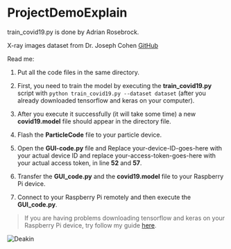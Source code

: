 # ProjectDemoExplain
train_covid19.py is done by Adrian Rosebrock.

X-ray images dataset from Dr. Joseph Cohen [GitHub](https://github.com/ieee8023/covid-chestxray-dataset)

Read me:

1. Put all the code files in the same directory.

1. First, you need to train the model by executing the **train_covid19.py** script with `python train_covid19.py --dataset dataset`
(after you already downloaded tensorflow and keras on your computer).
    
1. After you execute it successfully (it will take some time) a new **covid19.model** file should appear in the directory file.

1. Flash the **ParticleCode** file to your particle device.

1. Open the **GUI-code.py** file and Replace your-device-ID-goes-here with your actual device ID and replace your-access-token-goes-here with your actual access token, in line **52** and **57**.

1. Transfer the **GUI_code.py** and the **covid19.model** file to your Raspberry Pi device.

1. Connect to your Raspberry Pi remotely and then execute the **GUI_code.py**.

> If you are having problems downloading tensorflow and keras on your Raspberry Pi device, try follow my guide [here](https://www.hackster.io/moe-hdaib/detecting-covid-19-from-x-ray-images-d4fd38).


![Deakin][logo]

[logo]: https://d1yjjnpx0p53s8.cloudfront.net/styles/logo-thumbnail/s3/042014/deakin_univerity_0.png?itok=FRUYHSNi "Deakin University"



